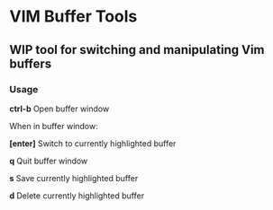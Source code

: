 # VIM Buffer Tools

## WIP tool for switching and manipulating Vim buffers

### Usage

**ctrl-b** Open buffer window

When in buffer window:

**[enter]** Switch to currently highlighted buffer

**q** Quit buffer window

**s** Save currently highlighted buffer

**d** Delete currently highlighted buffer


